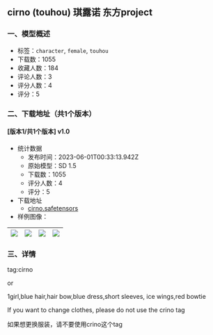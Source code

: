 ## cirno (touhou) 琪露诺 东方project
### 一、模型概述

- 标签：`character`, `female`, `touhou`
- 下载数：1055
- 收藏人数：184
- 评论人数：3
- 评分人数：4
- 评分：5

### 二、下载地址（共1个版本）

#### [版本1/共1个版本] v1.0

- 统计数据
  - 发布时间：2023-06-01T00:33:13.942Z
  - 原始模型：SD 1.5
  - 下载数：1055
  - 评分人数：4
  - 评分：5
- 下载地址
  - [cirno.safetensors](https://civitai.com/api/download/models/86598)
- 样例图像：

| <img src="https://image.civitai.com/xG1nkqKTMzGDvpLrqFT7WA/62bf23d7-c835-46b7-80a9-3d8498336762/width=450/986793.jpeg" /> | <img src="https://image.civitai.com/xG1nkqKTMzGDvpLrqFT7WA/c094ec2d-697b-4ed2-9990-623b4c2e9fcf/width=450/987459.jpeg" /> | <img src="https://image.civitai.com/xG1nkqKTMzGDvpLrqFT7WA/f6e78362-fcd7-4e81-b14d-098b3cf25f12/width=450/986847.jpeg" /> | <img src="https://image.civitai.com/xG1nkqKTMzGDvpLrqFT7WA/0702bfee-f8b8-48e0-9fe6-b9fe1008737f/width=450/986983.jpeg" /> |
| ---- | ---- | ---- | ---- |


### 三、详情
<p>tag:cirno</p><p>or</p><p>1girl,blue hair,hair bow,blue dress,short sleeves, ice wings,red bowtie</p><p>If you want to change clothes, please do not use the crino tag</p><p>如果想更换服装，请不要使用crino这个tag</p>